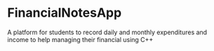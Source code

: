 # FinancialNotesApp
A platform for students to record daily and monthly expenditures and income to help managing their financial using C++
